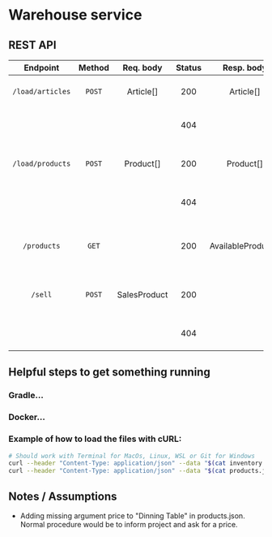
# Warehouse service

## REST API

|    Endpoint	     | Method |   Req. body   | Status |     Resp. body     | Description    		   	                 |
|:----------------:|:------:|:-------------:|:------:|:------------------:|:--------------------------------------|
| `/load/articles` | `POST` |   Article[]   |  200   |     Article[]      | Load articles into the system.        |
|                  |        |               |  404   |                    | Bad request (TODO...)                 |
| `/load/products` | `POST` |   Product[]   |  200   |     Product[]      | Load products into the system.        |
|                  |        |               |  404   |                    | Bad request (TODO...)                 |
|   `/products`    | `GET`  |               |  200   | AvailableProduct[] | List products with quantity in stock. |
|     `/sell`      | `POST` | SalesProduct  |  200   |                    | Update stock of articles for product. |
|                  |        |               |  404   |                    | Bad request (TODO...)                 |

## Helpful steps to get something running

### Gradle...

### Docker...

### Example of how to load the files with cURL: 
```bash
# Should work with Terminal for MacOs, Linux, WSL or Git for Windows
curl --header "Content-Type: application/json" --data "$(cat inventory.json)" http://localhost:8080/load/articles
curl --header "Content-Type: application/json" --data "$(cat products.json)" http://localhost:8080/load/products
```

## Notes / Assumptions
* Adding missing argument price to "Dinning Table" in products.json. Normal procedure would be to inform project and ask for a price.


